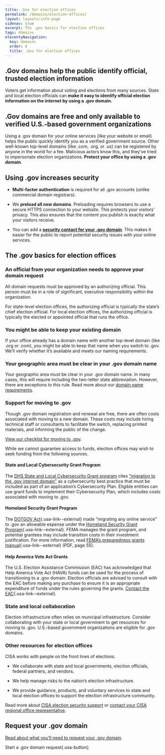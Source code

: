 ```yaml
---
title: .Gov for election offices
permalink: /domains/election-offices/
layout: layouts/info-page
sidenav: true
excerpt: The .gov basics for election offices
tags: domains
eleventyNavigation:
  key: domains
  order: 8
  title: .Gov for election offices
---
```

## .Gov domains help the public identify official, trusted election information

Voters get information about voting and elections from many sources. State and local election officials can **make it easy to identify official election information on the internet by using a .gov domain.**

## .Gov domains are free and only available to verified U.S.-based government organizations

Using a .gov domain for your online services (like your website or email) helps the public quickly identify you as a verified government source. Other well-known top-level domains (like .com, .org, or .us) can be registered by anyone in the world for a fee. Malicious actors know this, and they’ve tried to impersonate election organizations. **Protect your office by using a .gov domain**.

## Using .gov increases security

- **Multi-factor authentication** is required for all .gov accounts (unlike commercial domain registrars).

- We **preload all new domains**. Preloading requires browsers to use a secure HTTPS connection to your website. This protects your visitors’ privacy. This also ensures that the content you publish is exactly what your visitors receive.

- You can add a [**security contact for your .gov domain**](../security/#add-a-security-email-for-public-use). This makes it easier for the public to report potential security issues with your online services.

## The .gov basics for election offices

### An official from your organization needs to approve your domain request

All domain requests must be approved by an authorizing official. This person must be in a role of significant, executive responsibility within the organization. 

For state-level election offices, the authorizing official is typically the state’s chief election official. For local election offices, the authorizing official is typically the elected or appointed official that runs the office.

### You might be able to keep your existing domain

If your office already has a domain name with another top-level domain (like .org or .com), you might be able to keep that name when you switch to  .gov. We’ll verify whether it’s available and meets our naming requirements.

### Your geographic area must be clear in your .gov domain name

Your geographic area must be clear in your .gov domain name. In many cases, this will require including the two-letter state abbreviation.  However, there are exceptions to this rule. Read more about our [domain name requirements](../requirements/).

### Support for moving to .gov

Though .gov domain registration and renewal are free, there are often costs associated with moving to a new domain. These costs may include hiring technical staff or consultants to facilitate the switch, replacing printed materials, and informing the public of the change.

[View our checklist for moving to .gov](../moving/).

While we cannot guarantee access to funds, election offices may wish to seek funding from the following sources.

#### State and Local Cybersecurity Grant Program 

The [DHS State and Local Cybersecurity Grant program](https://www.cisa.gov/state-and-local-cybersecurity-grant-program) cites ["migration to the .gov internet domain"](https://www.cisa.gov/state-and-local-cybersecurity-grant-program-frequently-asked-questions) as a cybersecurity best practice that must be included as part of an application’s Cybersecurity Plan. Eligible entities can use grant funds to implement their Cybersecurity Plan, which includes costs associated with moving to .gov.

#### Homeland Security Grant Program

The [DOTGOV Act](https://uscode.house.gov/statviewer.htm?volume=134&page=2298#){.usa-link--external} made "migrating any online service" to .gov an allowable expense under the [Homeland Security Grant Program](https://www.fema.gov/grants/preparedness/homeland-security){.usa-link--external}.  FEMA manages the grant program, and potential grantees may include transition costs in their investment justification. For more information, read [FEMA’s preparedness grants manual](https://www.fema.gov/sites/default/files/documents/fema_gpd-fy-23-preparedness-grants-manual.pdf#page=55){.usa-link--external} (PDF, page 55).

#### Help America Vote Act Grants
The U.S. Election Assistance Commission (EAC) has acknowledged that Help America Vote Act (HAVA) funds can be used for the process of transitioning to a .gov domain. Election officials are advised to consult with the EAC before making any purchase to ensure it is an appropriate expenditure of funds under the rules governing the grants.  [Contact the EAC](https://www.eac.gov/contactuseac){.usa-link--external}.

### State and local collaboration
Election infrastructure often relies on municipal infrastructure.  Consider collaborating with your state or local government to get resources for moving to .gov. U.S.-based government organizations are eligible for .gov domains.

### Other resources for election offices

CISA works with people on the front lines of elections. 
- We collaborate with state and local governments, election officials, federal partners, and vendors.

- We help manage risks to the nation’s election infrastructure.

- We provide guidance, products, and voluntary services to state and local election offices to support the election infrastructure community. 

Read more about [CISA election security support](https://www.cisa.gov/election-security) or [contact your CISA regional office representative](https://www.cisa.gov/cisa-regions).

## Request your .gov domain

[Read about what you’ll need to request your .gov domain](../before/).

Start a .gov domain request{.usa-button}
